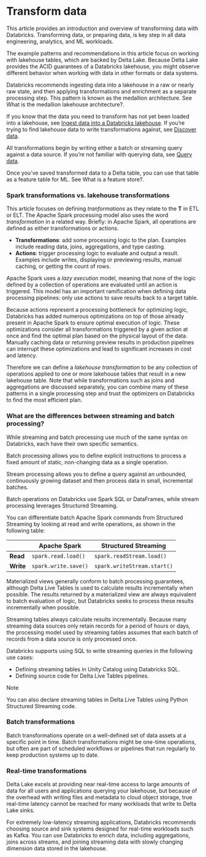 # Transform data

This article provides an introduction and overview of transforming data with Databricks. Transforming data, or preparing data, is key step in all data engineering, analytics, and ML workloads.

The example patterns and recommendations in this article focus on working with lakehouse tables, which are backed by Delta Lake. Because Delta Lake provides the ACID guarantees of a Databricks lakehouse, you might observe different behavior when working with data in other formats or data systems.

Databricks recommends ingesting data into a lakehouse in a raw or nearly raw state, and then applying transformations and enrichment as a separate processing step. This pattern is known as the medallion architecture. See What is the medallion lakehouse architecture?.

If you know that the data you need to transform has not yet been loaded into a lakehouse, see [Ingest data into a Databricks lakehouse](broken-reference). If you’re trying to find lakehouse data to write transformations against, see [Discover data](broken-reference).

All transformations begin by writing either a batch or streaming query against a data source. If you’re not familiar with querying data, see [Query data](broken-reference).

Once you’ve saved transformed data to a Delta table, you can use that table as a feature table for ML. See What is a feature store?.

### Spark transformations vs. lakehouse transformations

This article focuses on defining _tranformations_ as they relate to the **T** in ETL or ELT. The Apache Spark processing model also uses the word _transformation_ in a related way. Briefly: in Apache Spark, all operations are defined as either transformations or actions.

* **Transformations**: add some processing logic to the plan. Examples include reading data, joins, aggregations, and type casting.
* **Actions**: trigger processing logic to evaluate and output a result. Examples include writes, displaying or previewing results, manual caching, or getting the count of rows.

Apache Spark uses a _lazy execution_ model, meaning that none of the logic defined by a collection of operations are evaluated until an action is triggered. This model has an important ramification when defining data processing pipelines: only use actions to save results back to a target table.

Because actions represent a processing bottleneck for optimizing logic, Databricks has added numerous optimizations on top of those already present in Apache Spark to ensure optimal execution of logic. These optimizations consider all transformations triggered by a given action at once and find the optimal plan based on the physical layout of the data. Manually caching data or returning preview results in production pipelines can interrupt these optimizations and lead to significant increases in cost and latency.

Therefore we can define a _lakehouse transformation_ to be any collection of operations applied to one or more lakehouse tables that result in a new lakehouse table. Note that while transformations such as joins and aggregations are discussed separately, you can combine many of these patterns in a single processing step and trust the optimizers on Databricks to find the most efficient plan.

### What are the differences between streaming and batch processing?

While streaming and batch processing use much of the same syntax on Databricks, each have their own specific semantics.

Batch processing allows you to define explicit instructions to process a fixed amount of static, non-changing data as a single operation.

Stream processing allows you to define a query against an unbounded, continuously growing dataset and then process data in small, incremental batches.

Batch operations on Databricks use Spark SQL or DataFrames, while stream processing leverages Structured Streaming.

You can differentiate batch Apache Spark commands from Structured Streaming by looking at read and write operations, as shown in the following table:

|           | Apache Spark         | Structured Streaming        |
| --------- | -------------------- | --------------------------- |
| **Read**  | `spark.read.load()`  | `spark.readStream.load()`   |
| **Write** | `spark.write.save()` | `spark.writeStream.start()` |

Materialized views generally conform to batch processing guarantees, although Delta Live Tables is used to calculate results incrementally when possible. The results returned by a materialized view are always equivalent to batch evaluation of logic, but Databricks seeks to process these results incrementally when possible.

Streaming tables always calculate results incrementally. Because many streaming data sources only retain records for a period of hours or days, the processing model used by streaming tables assumes that each batch of records from a data source is only processed once.

Databricks supports using SQL to write streaming queries in the following use cases:

* Defining streaming tables in Unity Catalog using Databricks SQL.
* Defining source code for Delta Live Tables pipelines.

Note

You can also declare streaming tables in Delta Live Tables using Python Structured Streaming code.

### Batch transformations

Batch transformations operate on a well-defined set of data assets at a specific point in time. Batch transformations might be one-time operations, but often are part of scheduled workflows or pipelines that run regularly to keep production systems up to date.

### Real-time transformations

Delta Lake excels at providing near real-time access to large amounts of data for all users and applications querying your lakehouse, but because of the overhead with writing files and metadata to cloud object storage, true real-time latency cannot be reached for many workloads that write to Delta Lake sinks.

For extremely low-latency streaming applications, Databricks recommends choosing source and sink systems designed for real-time workloads such as Kafka. You can use Databricks to enrich data, including aggregations, joins across streams, and joining streaming data with slowly changing dimension data stored in the lakehouse.
